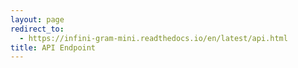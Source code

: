 ```yaml
---
layout: page
redirect_to:
  - https://infini-gram-mini.readthedocs.io/en/latest/api.html
title: API Endpoint
---
```

